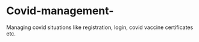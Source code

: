 # Covid-management-
Managing covid situations like registration, login, covid vaccine certificates etc.
